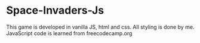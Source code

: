 # Space-Invaders-Js
This game is developed in vanilla JS, html and css. All styling is done by me. JavaScript code is learned from freecodecamp.org
